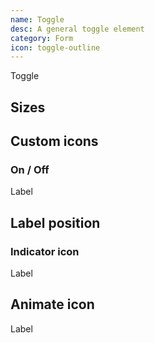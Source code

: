```yaml
---
name: Toggle
desc: A general toggle element
category: Form
icon: toggle-outline
---
```


<core-knobs element="core-toggle">
<core-toggle>Toggle</core-toggle>
</core-knobs>

## Sizes

<core-knobs hideTabs  element="core-toggle">
<core-toggle label="Small" size="sm"></core-toggle>
<core-toggle label="Medium" size="md"></core-toggle>
<core-toggle label="Large" size="lg"></core-toggle>
</core-knobs>

## Custom icons

### On / Off

<core-knobs hideTabs  element="core-toggle">
<core-toggle checked>
  <ion-icon slot="on" name="sunny-outline"></ion-icon>
  Label
  <ion-icon slot="off" name="moon-outline"></ion-icon>
</core-toggle>
</core-knobs>

## Label position

<core-knobs hideTabs  element="core-toggle">
  <style>
    .position {
      flex-direction: row-reverse;
    }
    .position::part(label) {
      margin-right: var(--core-space-md);
      margin-left: 0;
    }
  </style>
  <core-toggle label="Left label" class="position"></core-toggle>
</core-knobs>

### Indicator icon

<core-knobs hideTabs  element="core-toggle">
<style>
  .indicator-icon [slot="indicator"]{
    display: none;
  }
  .indicator-icon[checked] [slot="indicator"]{
    display: block;
  }
</style>
<core-toggle class="indicator-icon" checked>
   <ion-icon slot="indicator" name="checkmark-outline">
  Label
</core-toggle>
</core-knobs>

## Animate icon

<core-knobs hideTabs  element="core-toggle">
<style>
  .toggle-animation [slot="on"] {
    transition: all 0.5s ease;
    transform: rotate(-45deg);
  }
  .toggle-animation[checked] [slot="on"] {
    transform: rotate(0deg);
  }
</style>
<core-toggle class="toggle-animation">
  <ion-icon slot="on" name="checkmark-sharp"></ion-icon>
  Label
</core-toggle>
</core-knobs>
